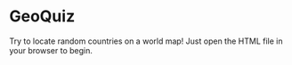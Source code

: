 # GeoQuiz

Try to locate random countries on a world map! Just open the HTML file in your browser to begin.
